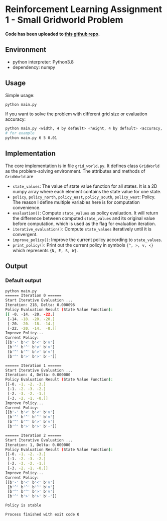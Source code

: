# Reinforcement Learning Assignment 1 - Small Gridworld Problem
**Code has been uploaded to [this github repo](https://github.com/Riften/SJTU-Reinforcement-Learning-2021Aut-Assignments/tree/master/Assignment1).**
## Environment
- python interpreter: Python3.8
- dependency: numpy

## Usage
Simple usage:
```bash
python main.py
```

If you want to solve the problem with different grid size or evaluation accuracy:
```bash
python main.py <width, 4 by default> <height, 4 by default> <accuracy, 1e-4 by default>
# for example
python main.py 6 5 0.01
```

## Implementation
The core implementation is in file `grid_world.py`. It defines class `GridWorld` as
the problem-solving environment. The attributes and methods of `GridWorld` are
- `state_values`: The value of state value function for all states. It is a 2D numpy array
where each element contains the state value for one state.
- `policy`, `policy_north`, `policy_east`, `policy_south`, `policy_west`: Policy. The
reason I define multiple variables here is for computation convenience.
- `evaluation()`: Compute `state_values` as policy evaluation. It will return the difference
between computed `state_values` and its original value before computation, which is 
used as the flag for evaluation iteration.
- `iterative_evaluation()`: Compute `state_values` iteratively until it is convergent.
- `improve_policy()`: Improve the current policy according to `state_values`.
- `print_policy()`: Print out the current policy in symbols `{^, >, v, <}` which represents
`{N, E, S, W}`.

## Output
### Default output
```bash
python main.py
====== Iteration 0 ======
Start Iterative Evaluation ...
Iteration: 218, Delta: 0.000096
Policy Evaluation Result (State Value Function):
[[ -0. -14. -20. -22.]
 [-14. -18. -20. -20.]
 [-20. -20. -18. -14.]
 [-22. -20. -14.  -0.]]
Improve Policy...
Current Policy:
[[b'-' b'<' b'<' b'v']
 [b'^' b'^' b'v' b'v']
 [b'^' b'^' b'>' b'v']
 [b'^' b'>' b'>' b'-']]

====== Iteration 1 ======
Start Iterative Evaluation ...
Iteration: 4, Delta: 0.000000
Policy Evaluation Result (State Value Function):
[[-0. -1. -2. -3.]
 [-1. -2. -3. -2.]
 [-2. -3. -2. -1.]
 [-3. -2. -1. -0.]]
Improve Policy...
Current Policy:
[[b'-' b'<' b'<' b'v']
 [b'^' b'^' b'^' b'v']
 [b'^' b'^' b'>' b'v']
 [b'^' b'>' b'>' b'-']]

====== Iteration 2 ======
Start Iterative Evaluation ...
Iteration: 1, Delta: 0.000000
Policy Evaluation Result (State Value Function):
[[-0. -1. -2. -3.]
 [-1. -2. -3. -2.]
 [-2. -3. -2. -1.]
 [-3. -2. -1. -0.]]
Improve Policy...
Current Policy:
[[b'-' b'<' b'<' b'v']
 [b'^' b'^' b'^' b'v']
 [b'^' b'^' b'>' b'v']
 [b'^' b'>' b'>' b'-']]

Policy is stable

Process finished with exit code 0
```
